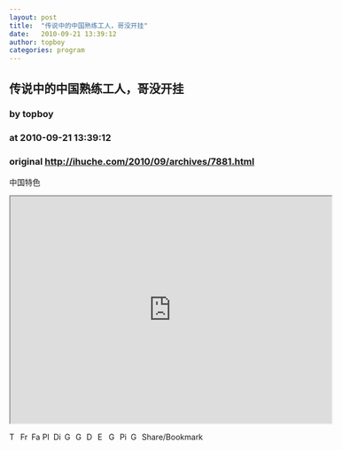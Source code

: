 ```yaml
---
layout: post
title:  "传说中的中国熟练工人，哥没开挂"
date:   2010-09-21 13:39:12
author: topboy
categories: program
---
```


## 传说中的中国熟练工人，哥没开挂
### by topboy
### at 2010-09-21 13:39:12
### original <http://ihuche.com/2010/09/archives/7881.html>

<p>中国特色</p>
<p>
<iframe src="http://reader.googleusercontent.com/reader/embediframe?src=http://player.youku.com/player.php/sid/XMTk5MzM2MzE2/v.swf&amp;width=580&amp;height=410" width="580" height="410"></iframe></p>
<p><a href="http://www.addtoany.com/add_to/twitter?linkurl=http%3A%2F%2Fihuche.com%2F2010%2F09%2Farchives%2F7881.html&amp;linkname=%E4%BC%A0%E8%AF%B4%E4%B8%AD%E7%9A%84%E4%B8%AD%E5%9B%BD%E7%86%9F%E7%BB%83%E5%B7%A5%E4%BA%BA%EF%BC%8C%E5%93%A5%E6%B2%A1%E5%BC%80%E6%8C%82" title="Twitter" rel="nofollow"><img src="http://ihuche.com/wp-content/plugins/add-to-any/icons/twitter.png" width="16" height="16" alt="Twitter"></a> <a href="http://www.addtoany.com/add_to/friendfeed?linkurl=http%3A%2F%2Fihuche.com%2F2010%2F09%2Farchives%2F7881.html&amp;linkname=%E4%BC%A0%E8%AF%B4%E4%B8%AD%E7%9A%84%E4%B8%AD%E5%9B%BD%E7%86%9F%E7%BB%83%E5%B7%A5%E4%BA%BA%EF%BC%8C%E5%93%A5%E6%B2%A1%E5%BC%80%E6%8C%82" title="FriendFeed" rel="nofollow"><img src="http://ihuche.com/wp-content/plugins/add-to-any/icons/friendfeed.png" width="16" height="16" alt="FriendFeed"></a> <a href="http://www.addtoany.com/add_to/facebook?linkurl=http%3A%2F%2Fihuche.com%2F2010%2F09%2Farchives%2F7881.html&amp;linkname=%E4%BC%A0%E8%AF%B4%E4%B8%AD%E7%9A%84%E4%B8%AD%E5%9B%BD%E7%86%9F%E7%BB%83%E5%B7%A5%E4%BA%BA%EF%BC%8C%E5%93%A5%E6%B2%A1%E5%BC%80%E6%8C%82" title="Facebook" rel="nofollow"><img src="http://ihuche.com/wp-content/plugins/add-to-any/icons/facebook.png" width="16" height="16" alt="Facebook"></a> <a href="http://www.addtoany.com/add_to/plurk?linkurl=http%3A%2F%2Fihuche.com%2F2010%2F09%2Farchives%2F7881.html&amp;linkname=%E4%BC%A0%E8%AF%B4%E4%B8%AD%E7%9A%84%E4%B8%AD%E5%9B%BD%E7%86%9F%E7%BB%83%E5%B7%A5%E4%BA%BA%EF%BC%8C%E5%93%A5%E6%B2%A1%E5%BC%80%E6%8C%82" title="Plurk" rel="nofollow"><img src="http://ihuche.com/wp-content/plugins/add-to-any/icons/plurk.png" width="16" height="16" alt="Plurk"></a> <a href="http://www.addtoany.com/add_to/digg?linkurl=http%3A%2F%2Fihuche.com%2F2010%2F09%2Farchives%2F7881.html&amp;linkname=%E4%BC%A0%E8%AF%B4%E4%B8%AD%E7%9A%84%E4%B8%AD%E5%9B%BD%E7%86%9F%E7%BB%83%E5%B7%A5%E4%BA%BA%EF%BC%8C%E5%93%A5%E6%B2%A1%E5%BC%80%E6%8C%82" title="Digg" rel="nofollow"><img src="http://ihuche.com/wp-content/plugins/add-to-any/icons/digg.png" width="16" height="16" alt="Digg"></a> <a href="http://www.addtoany.com/add_to/google_bookmarks?linkurl=http%3A%2F%2Fihuche.com%2F2010%2F09%2Farchives%2F7881.html&amp;linkname=%E4%BC%A0%E8%AF%B4%E4%B8%AD%E7%9A%84%E4%B8%AD%E5%9B%BD%E7%86%9F%E7%BB%83%E5%B7%A5%E4%BA%BA%EF%BC%8C%E5%93%A5%E6%B2%A1%E5%BC%80%E6%8C%82" title="Google Bookmarks" rel="nofollow"><img src="http://ihuche.com/wp-content/plugins/add-to-any/icons/google.png" width="16" height="16" alt="Google Bookmarks"></a> <a href="http://www.addtoany.com/add_to/google_reader?linkurl=http%3A%2F%2Fihuche.com%2F2010%2F09%2Farchives%2F7881.html&amp;linkname=%E4%BC%A0%E8%AF%B4%E4%B8%AD%E7%9A%84%E4%B8%AD%E5%9B%BD%E7%86%9F%E7%BB%83%E5%B7%A5%E4%BA%BA%EF%BC%8C%E5%93%A5%E6%B2%A1%E5%BC%80%E6%8C%82" title="Google Reader" rel="nofollow"><img src="http://ihuche.com/wp-content/plugins/add-to-any/icons/reader.png" width="16" height="16" alt="Google Reader"></a> <a href="http://www.addtoany.com/add_to/delicious?linkurl=http%3A%2F%2Fihuche.com%2F2010%2F09%2Farchives%2F7881.html&amp;linkname=%E4%BC%A0%E8%AF%B4%E4%B8%AD%E7%9A%84%E4%B8%AD%E5%9B%BD%E7%86%9F%E7%BB%83%E5%B7%A5%E4%BA%BA%EF%BC%8C%E5%93%A5%E6%B2%A1%E5%BC%80%E6%8C%82" title="Delicious" rel="nofollow"><img src="http://ihuche.com/wp-content/plugins/add-to-any/icons/delicious.png" width="16" height="16" alt="Delicious"></a> <a href="http://www.addtoany.com/add_to/evernote?linkurl=http%3A%2F%2Fihuche.com%2F2010%2F09%2Farchives%2F7881.html&amp;linkname=%E4%BC%A0%E8%AF%B4%E4%B8%AD%E7%9A%84%E4%B8%AD%E5%9B%BD%E7%86%9F%E7%BB%83%E5%B7%A5%E4%BA%BA%EF%BC%8C%E5%93%A5%E6%B2%A1%E5%BC%80%E6%8C%82" title="Evernote" rel="nofollow"><img src="http://ihuche.com/wp-content/plugins/add-to-any/icons/evernote.png" width="16" height="16" alt="Evernote"></a> <a href="http://www.addtoany.com/add_to/google_gmail?linkurl=http%3A%2F%2Fihuche.com%2F2010%2F09%2Farchives%2F7881.html&amp;linkname=%E4%BC%A0%E8%AF%B4%E4%B8%AD%E7%9A%84%E4%B8%AD%E5%9B%BD%E7%86%9F%E7%BB%83%E5%B7%A5%E4%BA%BA%EF%BC%8C%E5%93%A5%E6%B2%A1%E5%BC%80%E6%8C%82" title="Google Gmail" rel="nofollow"><img src="http://ihuche.com/wp-content/plugins/add-to-any/icons/gmail.png" width="16" height="16" alt="Google Gmail"></a> <a href="http://www.addtoany.com/add_to/ping?linkurl=http%3A%2F%2Fihuche.com%2F2010%2F09%2Farchives%2F7881.html&amp;linkname=%E4%BC%A0%E8%AF%B4%E4%B8%AD%E7%9A%84%E4%B8%AD%E5%9B%BD%E7%86%9F%E7%BB%83%E5%B7%A5%E4%BA%BA%EF%BC%8C%E5%93%A5%E6%B2%A1%E5%BC%80%E6%8C%82" title="Ping" rel="nofollow"><img src="http://ihuche.com/wp-content/plugins/add-to-any/icons/ping.png" width="16" height="16" alt="Ping"></a> <a href="http://www.addtoany.com/add_to/google_buzz?linkurl=http%3A%2F%2Fihuche.com%2F2010%2F09%2Farchives%2F7881.html&amp;linkname=%E4%BC%A0%E8%AF%B4%E4%B8%AD%E7%9A%84%E4%B8%AD%E5%9B%BD%E7%86%9F%E7%BB%83%E5%B7%A5%E4%BA%BA%EF%BC%8C%E5%93%A5%E6%B2%A1%E5%BC%80%E6%8C%82" title="Google Buzz" rel="nofollow"><img src="http://ihuche.com/wp-content/plugins/add-to-any/icons/google_buzz.png" width="16" height="16" alt="Google Buzz"></a> <a href="http://www.addtoany.com/share_save"><img src="http://ihuche.com/wp-content/plugins/add-to-any/share_save_120_16.png" width="120" height="16" alt="Share/Bookmark"></a> </p>